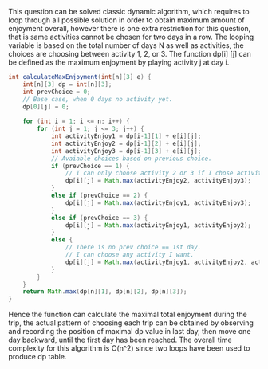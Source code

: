 This question can be solved classic dynamic algorithm, which requires to loop through all possible solution in order to obtain maximum amount of enjoyment overall, however there is one extra restriction for this question, that is same activities cannot be chosen for two days in a row. The looping variable is based on the total number of days N as well as activities, the choices are choosing between activity 1, 2, or 3. The function dp[i] [j] can be defined as the maximum enjoyment by playing activity j at day i.

```java
int calculateMaxEnjoyment(int[n][3] e) {
    int[n][3] dp = int[n][3];
    int prevChoice = 0;
    // Base case, when 0 days no activity yet.
    dp[0][j] = 0;
    
    for (int i = 1; i <= n; i++) {
        for (int j = 1; j <= 3; j++) {
            int activityEnjoy1 = dp[i-1][1] + e[i][j];
            int activityEnjoy2 = dp[i-1][2] + e[i][j];
            int activityEnjoy3 = dp[i-1][3] + e[i][j];
            // Avaiable choices based on previous choice.
            if (prevChoice == 1) {
                // I can only choose activity 2 or 3 if I chose activity 1 yesterday.
                dp[i][j] = Math.max(activityEnjoy2, activityEnjoy3);
            }
            else if (prevChoice == 2) {
                dp[i][j] = Math.max(activityEnjoy1, activityEnjoy3);
            }
            else if (prevChoice == 3) {
                dp[i][j] = Math.max(activityEnjoy1, activityEnjoy2);
            }
            else {
                // There is no prev choice == 1st day.
                // I can choose any activity I want.
                dp[i][j] = Math.max(activityEnjoy1, activityEnjoy2, activityEnjoy3);
            }
        }       
    }
    return Math.max(dp[n][1], dp[n][2], dp[n][3]);
}

```

Hence the function can calculate the maximal total enjoyment during the trip, the actual pattern of choosing each trip can be obtained by observing and recording the position of maximal dp value in last day, then move one day backward, until the first day has been reached. The overall time complexity for this algorithm is O(n^2) since two loops have been used to produce dp table.

